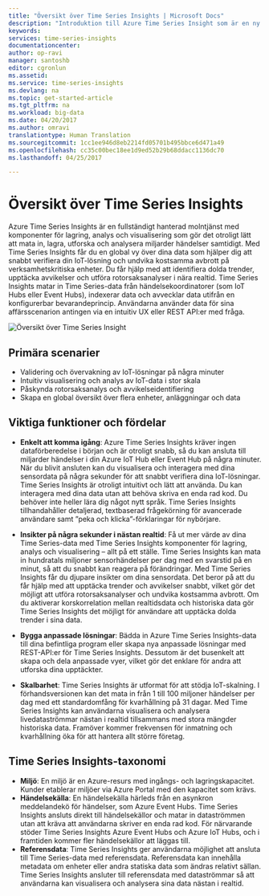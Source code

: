 ```yaml
---
title: "Översikt över Time Series Insights | Microsoft Docs"
description: "Introduktion till Azure Time Series Insight som är en ny tjänst för Time Series-dataanalys och IoT-lösningar"
keywords: 
services: time-series-insights
documentationcenter: 
author: op-ravi
manager: santoshb
editor: cgronlun
ms.assetid: 
ms.service: time-series-insights
ms.devlang: na
ms.topic: get-started-article
ms.tgt_pltfrm: na
ms.workload: big-data
ms.date: 04/20/2017
ms.author: omravi
translationtype: Human Translation
ms.sourcegitcommit: 1cc1ee946d8eb2214fd05701b495bbce6d471a49
ms.openlocfilehash: cc35c00bec18ee1d9ed52b29b68ddacc1136dc70
ms.lasthandoff: 04/25/2017

---
```


# <a name="overview-of-azure-time-series-insights"></a>Översikt över Time Series Insights

Azure Time Series Insights är en fullständigt hanterad molntjänst med komponenter för lagring, analys och visualisering som gör det otroligt lätt att mata in, lagra, utforska och analysera miljarder händelser samtidigt. Med Time Series Insights får du en global vy över dina data som hjälper dig att snabbt verifiera din IoT-lösning och undvika kostsamma avbrott på verksamhetskritiska enheter. Du får hjälp med att identifiera dolda trender, upptäcka avvikelser och utföra rotorsaksanalyser i nära realtid. Time Series Insights matar in Time Series-data från händelsekoordinatorer (som IoT Hubs eller Event Hubs), indexerar data och avvecklar data utifrån en konfigurerbar bevarandeprincip. Användarna använder data för sina affärsscenarion antingen via en intuitiv UX eller REST API:er med fråga. 

![Översikt över Time Series Insight](media/overview/time-series-insights-overview-flow.png)

## <a name="primary-scenarios"></a>Primära scenarier

* Validering och övervakning av IoT-lösningar på några minuter
* Intuitiv visualisering och analys av IoT-data i stor skala
* Påskynda rotorsaksanalys och avvikelseidentifiering
* Skapa en global översikt över flera enheter, anläggningar och data

## <a name="key-capabilities-and-benefits"></a>Viktiga funktioner och fördelar

* **Enkelt att komma igång**: Azure Time Series Insights kräver ingen dataförberedelse i början och är otroligt snabb, så du kan ansluta till miljarder händelser i din Azure IoT Hub eller Event Hub på några minuter. När du blivit ansluten kan du visualisera och interagera med dina sensordata på några sekunder för att snabbt verifiera dina IoT-lösningar. Time Series Insights är otroligt intuitivt och lätt att använda. Du kan interagera med dina data utan att behöva skriva en enda rad kod.  Du behöver inte heller lära dig något nytt språk. Time Series Insights tillhandahåller detaljerad, textbaserad frågekörning för avancerade användare samt ”peka och klicka”-förklaringar för nybörjare.

* **Insikter på några sekunder i nästan realtid**: Få ut mer värde av dina Time Series-data med Time Series Insights komponenter för lagring, analys och visualisering – allt på ett ställe. Time Series Insights kan mata in hundratals miljoner sensorhändelser per dag med en svarstid på en minut, så att du snabbt kan reagera på förändringar. Med Time Series Insights får du djupare insikter om dina sensordata. Det beror på att du får hjälp med att upptäcka trender och avvikelser snabbt, vilket gör det möjligt att utföra rotorsaksanalyser och undvika kostsamma avbrott. Om du aktiverar korskorrelation mellan realtidsdata och historiska data gör Time Series Insights det möjligt för användare att upptäcka dolda trender i sina data.

* **Bygga anpassade lösningar**: Bädda in Azure Time Series Insights-data till dina befintliga program eller skapa nya anpassade lösningar med REST-API:er för Time Series Insights.  Dessutom är det busenkelt att skapa och dela anpassade vyer, vilket gör det enklare för andra att utforska dina upptäckter.

* **Skalbarhet**: Time Series Insights är utformat för att stödja IoT-skalning. I förhandsversionen kan det mata in från 1 till 100 miljoner händelser per dag med ett standardomfång för kvarhållning på 31 dagar. Med Time Series Insights kan användarna visualisera och analysera livedataströmmar nästan i realtid tillsammans med stora mängder historiska data. Framöver kommer frekvensen för inmatning och kvarhållning öka för att hantera allt större företag.

## <a name="taxonomy-of-time-series-insights"></a>Time Series Insights-taxonomi

* **Miljö**: En miljö är en Azure-resurs med ingångs- och lagringskapacitet.  Kunder etablerar miljöer via Azure Portal med den kapacitet som krävs.
* **Händelsekälla**: En händelsekälla härleds från en asynkron meddelandekö för händelser, som Azure Event Hubs.  Time Series Insights ansluts direkt till händelsekällor och matar in dataströmmen utan att kräva att användarna skriver en enda rad kod. För närvarande stöder Time Series Insights Azure Event Hubs och Azure IoT Hubs, och i framtiden kommer fler händelsekällor att läggas till.
* **Referensdata**: Time Series Insights ger användarna möjlighet att ansluta till Time Series-data med referensdata.  Referensdata kan innehålla metadata om enheter eller andra statiska data som ändras relativt sällan. Time Series Insights ansluter till referensdata med dataströmmar så att användarna kan visualisera och analysera sina data nästan i realtid.

